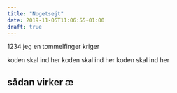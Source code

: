 ```yaml
---
title: "Nogetsejt"
date: 2019-11-05T11:06:55+01:00
draft: true
---
```


1234 jeg en tommelfinger kriger

koden skal ind her koden skal ind her koden skal ind her

<h2>sådan virker æ<h2>
